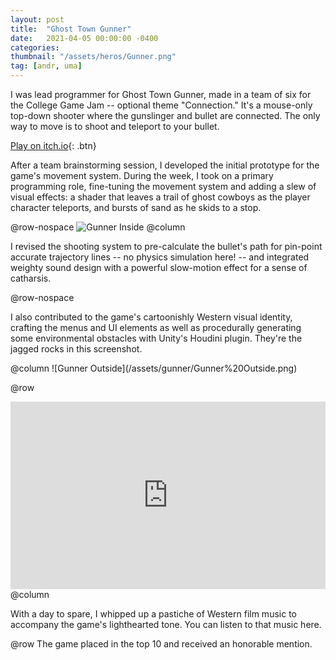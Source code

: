 ```yaml
---
layout: post
title:  "Ghost Town Gunner"
date:   2021-04-05 00:00:00 -0400
categories: 
thumbnail: "/assets/heros/Gunner.png"
tag: [andr, uma]
---
```

I was lead programmer for Ghost Town Gunner, made in a team of six for the College Game Jam -- optional theme "Connection." It's a mouse-only top-down shooter where the gunslinger and bullet are connected. The only way to move is to shoot and teleport to your bullet.

[Play on itch.io](https://vluk1.itch.io/ghost-town-gunner){: .btn}

After a team brainstorming session, I developed the initial prototype for the game's movement system. During the week, I took on a primary programming role, fine-tuning the movement system and adding a slew of visual effects: a shader that leaves a trail of ghost cowboys as the player character teleports, and bursts of sand as he skids to a stop. 

@row-nospace
![Gunner Inside](/assets/gunner/Gunner%20Inside.png)
@column
<p class="pbox">I revised the shooting system to pre-calculate the bullet's path for pin-point accurate trajectory lines -- no physics simulation here! -- and integrated weighty sound design with a powerful slow-motion effect for a sense of catharsis.</p>

@row-nospace
<p class="pbox">I also contributed to the game's cartoonishly Western visual identity, crafting the menus and UI elements as well as procedurally generating some environmental obstacles with Unity's Houdini plugin. They're the jagged rocks in this screenshot.</p>
@column
![Gunner Outside](/assets/gunner/Gunner%20Outside.png)

@row
<iframe width="100%" height="300" scrolling="no" frameborder="no" allow="autoplay" src="https://w.soundcloud.com/player/?url=https%3A//api.soundcloud.com/tracks/1558050223&color=%236c6c73&auto_play=false&hide_related=false&show_comments=true&show_user=true&show_reposts=false&show_teaser=true&visual=true"></iframe>
@column
<p class="pbox">With a day to spare, I whipped up a pastiche of Western film music to accompany the game's lighthearted tone. You can listen to that music here.</p>

@row
The game placed in the top 10 and received an honorable mention.